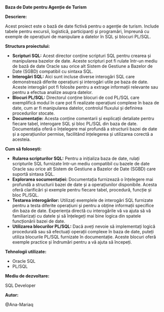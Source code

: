 **Baza de Date pentru Agenție de Turism**

**Descriere:**

Acest proiect este o bază de date fictivă pentru o agenție de turism. Include tabele pentru excursii, logistică, participanți și programări, împreună cu exemple de operațiuni de manipulare a datelor în SQL și blocuri PL/SQL.

**Structura proiectului:**
- **Scripturi SQL:** Acest director conține scripturi SQL pentru crearea și manipularea bazelor de date. Aceste scripturi pot fi rulate într-un mediu de bază de date Oracle sau orice alt Sistem de Gestiune a Bazelor de Date (SGBD) compatibil cu sintaxa SQL.
- **Interogări SQL:** Aici sunt incluse diverse interogări SQL care demonstrează diferite operațiuni și interogări utile pe baza de date. Aceste interogări pot fi folosite pentru a extrage informații relevante sau pentru a efectua analize asupra datelor.
- **Blocuri PL/SQL:** Directorul conține blocuri de cod PL/SQL care exemplifică modul în care pot fi realizate operațiuni complexe în baza de date, cum ar fi manipularea datelor, controlul fluxului și definirea procedurilor stocate.
- **Documentație:** Acesta conține comentarii și explicații detaliate pentru fiecare tabel, interogare SQL și bloc PL/SQL din baza de date. Documentația oferă o înțelegere mai profundă a structurii bazei de date și a operațiunilor permise, facilitând înțelegerea și utilizarea corectă a acesteia.

**Cum să folosești:**
 - **Rularea scripturilor SQL:** Pentru a inițializa baza de date, rulați scripturile SQL furnizate într-un mediu compatibil cu bazele de date Oracle sau orice alt Sistem de Gestiune a Bazelor de Date (SGBD) care suportă sintaxa SQL. 
 - **Explorarea socumentației:** Documentația furnizează o înțelegere mai profundă a structurii bazei de date și a operațiunilor disponibile. Acesta oferă clarificări și exemple pentru fiecare tabel, procedură, funcție și bloc PL/SQL.
 - **Testarea interogărilor:** Utilizați exemplele de interogări SQL furnizate pentru a testa diferite operațiuni și pentru a obține informații specifice din baza de date. Experiența directă cu interogările vă va ajuta să vă familiarizați cu datele și să înțelegeți mai bine logica din spatele funcționării bazei de date.
 - **Utilizarea blocurilor PL/SQL:** Dacă aveți nevoie să implementați logică procedurală sau să efectuați operații complexe în baza de date, puteți utiliza blocurile PL/SQL furnizate în documentație. Aceste blocuri oferă exemple practice și îndrumări pentru a vă ajuta să începeți.

**Tehnologii utilizate:**
   
  - Oracle SQL
  - PL/SQL
  
 **Mediu de dezvoltare:**

  SQL Developer

  **Autor:**

   @Ana-Mariaq

   

     

